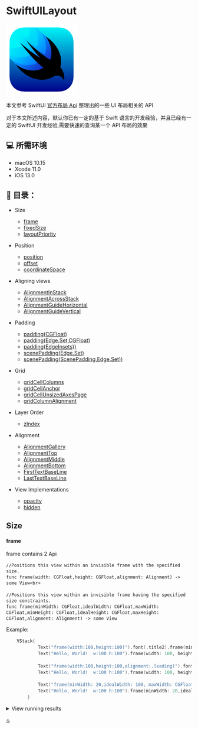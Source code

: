 # SwiftUILayout
<img src="./Assect/SwiftUIIcon.png"/>

本文参考 SwiftUI [官方布局 Api](https://developer.apple.com/documentation/swiftui/layout-adjustments) 整理出的一些  UI 布局相关的 API

对于本文所述内容，默认你已有一定的基于 Swift 语言的开发经验，并且已经有一定的 SwiftUI 开发经验,需要快速的查询某一个 API 布局的效果

## 💻 所需环境

- macOS 10.15
- Xcode 11.0
- iOS 13.0

## 📂 目录：
    
* <span id="Size">Size</span>
	- [frame](#frame)
	- [fixedSize](#fixedSize)
	- [layoutPriority](#layoutPriority)

* <span id="Position">Position</span>
	- [position](#position)
	- [offset](#offset)
	- [coordinateSpace](#coordinateSpace)

* <span id="Aligning views">Aligning views</span>
	- [AlignmentInStack](#AlignmentInStack)
	- [AlignmentAcrossStack](#AlignmentAcrossStack)
	- [AlignmentGuideHorizontal](#AlignmentGuideHorizontal)
	- [AlignmentGuideVertical](#AlignmentGuideVertical)

* <span id="Padding">Padding</span>
	- [padding(CGFloat)](#paddingfloat)
	- [padding(Edge.Set,CGFloat)](#paddingEdgeFloat)
	- [padding(EdgeInsets))](#paddingEdgeInsets)
    - [scenePadding(Edge.Set)](#scenePaddingEdge)
	- [scenePadding(ScenePadding,Edge.Set))](#scenePaddingScenePaddingEdge)

* <span id="Grid">Grid</span>
	- [gridCellColumns](#gridCellColumns)
	- [gridCellAnchor](#gridCellAnchor)
	- [gridCellUnsizedAxesPage](#gridCellUnsizedAxesPage)
    - [gridColumnAlignment](#gridColumnAlignment)


* <span id="Layer Order">Layer Order</span>
	- [zIndex](#zIndex)

* <span id="Alignment">Alignment</span>
	- [AlignmentGallery](#AlignmentGallery)
	- [AlignmentTop](#AlignmentTop)
	- [AlignmentMiddle](#AlignmentMiddle)
	- [AlignmentBottom](#AlignmentBottom)
	- [FirstTextBaseLine](#FirstTextBaseLine)
	- [LastTextBaseLine](#LastTextBaseLine)

* <span id="View Implementations">View Implementations</span>
	- [opacity](#opacity)
	- [hidden](#hidden)



<h2 id="Size">Size</h2>
<h4 id="frame">frame</h4>
frame contains 2 Api<br>
		
	//Positions this view within an invisible frame with the specified size.
	func frame(width: CGFloat,height: CGFloat,alignment: Alignment) -> some View<br>

	//Positions this view within an invisible frame having the specified size constraints.
	func frame(minWidth: CGFloat,idealWidth: CGFloat,maxWidth: CGFloat,minHeight: CGFloat,idealHeight: CGFloat,maxHeight: CGFloat,alignment: Alignment) -> some View

Example:

```swift
    VStack{
            Text("frame(width:100,height:100)").font(.title2).frame(minWidth: 30,maxWidth: CGFloat.infinity,alignment: .leading).padding()
            Text("Hello, World!  w:100 h:100").frame(width: 100, height: 100).background(Color.red)
            
            Text("frame(width:100,height:100,alignment:.leading)").font(.title2).frame(minWidth: 30,maxWidth: CGFloat.infinity,alignment: .leading).padding()
            Text("Hello, World!  w:100 h:100").frame(width: 100, height: 100, alignment:.leading).background(Color.green)
            
            Text("frame(minWidth: 20,idealWidth: 100, maxWidth: CGFloat.infinity,minHeight: 40,alignment: .leading)").font(.title2).frame(minWidth: 30,maxWidth: CGFloat.infinity,alignment: .leading).padding()
            Text("Hello, World!  w:100 h:100").frame(minWidth: 20,idealWidth: 100, maxWidth: CGFloat.infinity,minHeight: 40,alignment: .leading).background(Color.blue)
        }
```

<details close>
  <summary>View running results</summary>
  <img  src="Assect/demo/frame_page.png"/>
</details>

[🔝](#Size)